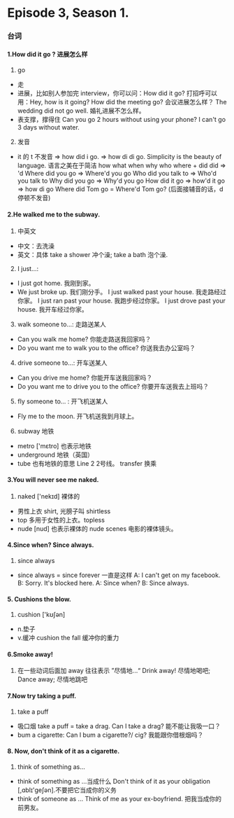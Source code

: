 # Episode 3, Season 1.

### 台词

#### 1.How did it go ? 进展怎么样

1. go
  - 走
  - 进展，比如别人参加完 interview，你可以问：How did it go? 打招呼可以用：Hey, how is it going?
  How did the meeting go? 会议进展怎么样？
  The wedding did not go well. 婚礼进展不怎么样。
  - 表支撑，撑得住 Can you go 2 hours without using your phone?
  I can't go 3 days without water.

2. 发音
  - it 的 t 不发音 => how did i go. => how di di go.
  Simplicity is the beauty of language. 语言之美在于简洁
  how what when why who where + did   did => 'd
  Where did you go => Where'd you go
  Who did you talk to => Who'd you talk to
  Why did you go => Why'd you go
  How did it go => how'd it go => how di go
  Where did Tom go = Where'd Tom go?  (后面接辅音的话，d 停顿不发音)

#### 2.He walked me to the subway.

1. 中英文
  - 中文：去洗澡
  - 英文：具体 take a shower 冲个澡; take a bath 泡个澡.

2. I just...: 
  - I just got home. 我刚到家。
  - We just broke up. 我们刚分手。
  I just walked past your house. 我走路经过你家。
  I just ran past your house. 我跑步经过你家。
  I just drove past your house. 我开车经过你家。

3. walk someone to...: 走路送某人
  - Can you walk me home? 你能走路送我回家吗？
  - Do you want me to walk you to the office? 你送我去办公室吗？

4. drive someone to...: 开车送某人
  - Can you drive me home? 你能开车送我回家吗？
  - Do you want me to drive you to the office? 你要开车送我去上班吗？

5. fly someone to... : 开飞机送某人
  - Fly me to the moon. 开飞机送我到月球上。

6. subway 地铁
  - metro ['mɛtro] 也表示地铁
  - underground 地铁（英国）
  - tube 也有地铁的意思
  Line 2 2号线。 transfer 换乘

#### 3.You will never see me naked.

1. naked ['nekɪd] 裸体的
  - 男性上衣 shirt, 光膀子叫 shirtless
  - top 多用于女性的上衣。topless
  - nude [nud] 也表示裸体的 nude scenes 电影的裸体镜头。

#### 4.Since when? Since always.

1. since always
  - since always = since forever 一直是这样
  A: I can't get on my facebook.
  B: Sorry. It's blocked here.
  A: Since when?
  B: Since always.

#### 5. Cushions the blow.

1. cushion ['kʊʃən] 
  - n.垫子
  - v.缓冲 cushion the fall 缓冲你的重力

#### 6.Smoke away!

1. 在一些动词后面加 away 往往表示 ”尽情地...“ Drink away! 尽情地喝吧; Dance away; 尽情地跳吧

#### 7.Now try taking a puff.

1. take a puff
  - 吸口烟 take a puff = take a drag. Can I take a drag? 能不能让我吸一口？
  - bum a cigarette: Can I bum a cigarette?/ cig? 我能跟你借根烟吗？

#### 8. Now, don't think of it as a cigarette.

1. think of something as...
  - think of something as ...当成什么 Don't think of it as your obligation [,ɑblɪ'ɡeʃən].不要把它当成你的义务
  - think of someone as ...  Think of me as your ex-boyfriend. 把我当成你的前男友。
